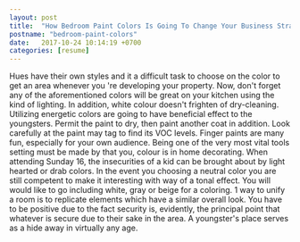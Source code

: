 ```yaml
---
layout: post
title:  "How Bedroom Paint Colors Is Going To Change Your Business Strategies"
postname: "bedroom-paint-colors"
date:   2017-10-24 10:14:19 +0700
categories: [resume]
---
```

Hues have their own styles and it a difficult task to choose on the color to get an area whenever you 're developing your property. Now, don't forget any of the aforementioned colors will be great on your kitchen using the kind of lighting. In addition, white colour doesn't frighten of dry-cleaning. Utilizing energetic colors are going to have beneficial effect to the youngsters. Permit the paint to dry, then paint another coat in addition. Look carefully at the paint may tag to find its VOC levels. Finger paints are many fun, especially for your own audience. Being one of the very most vital tools setting must be made by that you, colour is in home decorating. When attending Sunday 16, the insecurities of a kid can be brought about by light hearted or drab colors. In the event you choosing a neutral color you are still competent to make it interesting with way of a tonal effect. You will would like to go including white, gray or beige for a coloring. 1 way to unify a room is to replicate elements which have a similar overall look. You have to be positive due to the fact security is, evidently, the principal point that whatever is secure due to their sake in the area. A youngster's place serves as a hide away in virtually any age.
